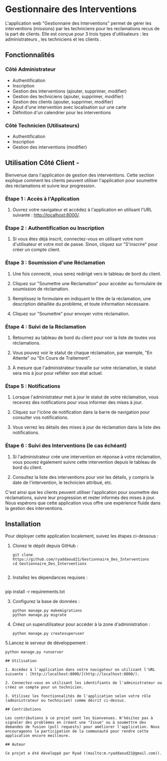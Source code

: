 
# Gestionnaire des Interventions

L'application web "Gestionnaire des Interventions" permet de gérer les interventions (missions) par les techniciens pour les reclamations recus de la part de clients. Elle est conçue pour 3 trois types d'utilisateurs : les administrateurs , les techniciens et les clients .

## Fonctionnalités

### Côté Administrateur

- Authentification
- Inscription
- Gestion des interventions (ajouter, supprimer, modifier)
- Gestion des techniciens (ajouter, supprimer, modifier)
- Gestion des clients (ajouter, supprimer, modifier)
- Ajout d'une intervention avec localisation sur une carte
- Définition d'un calendrier pour les interventions

### Côté Technicien (Utilisateurs)

- Authentification
- Inscription
- Gestion des interventions (modifier)

## Utilisation Côté Client -

Bienvenue dans l'application de gestion des interventions. Cette section explique comment les clients peuvent utiliser l'application pour soumettre des réclamations et suivre leur progression.

### Étape 1 : Accès à l'Application

1. Ouvrez votre navigateur et accédez à l'application en utilisant l'URL suivante : [http://localhost:8000/](http://localhost:8000/).

### Étape 2 : Authentification ou Inscription

1. Si vous êtes déjà inscrit, connectez-vous en utilisant votre nom d'utilisateur et votre mot de passe. Sinon, cliquez sur "S'inscrire" pour créer un compte client.

### Étape 3 : Soumission d'une Réclamation

1. Une fois connecté, vous serez redirigé vers le tableau de bord du client.

2. Cliquez sur "Soumettre une Réclamation" pour accéder au formulaire de soumission de réclamation.

3. Remplissez le formulaire en indiquant le titre de la réclamation, une description détaillée du problème, et toute information nécessaire.

4. Cliquez sur "Soumettre" pour envoyer votre réclamation.

### Étape 4 : Suivi de la Réclamation

1. Retournez au tableau de bord du client pour voir la liste de toutes vos réclamations.

2. Vous pouvez voir le statut de chaque réclamation, par exemple, "En Attente" ou "En Cours de Traitement".

3. À mesure que l'administrateur travaille sur votre réclamation, le statut sera mis à jour pour refléter son état actuel.

### Étape 5 : Notifications

1. Lorsque l'administrateur met à jour le statut de votre réclamation, vous recevrez des notifications pour vous informer des mises à jour.

2. Cliquez sur l'icône de notification dans la barre de navigation pour consulter vos notifications.

3. Vous verrez les détails des mises à jour de réclamation dans la liste des notifications.

### Étape 6 : Suivi des Interventions (le cas échéant)

1. Si l'administrateur crée une intervention en réponse à votre réclamation, vous pouvez également suivre cette intervention depuis le tableau de bord du client.

2. Consultez la liste des interventions pour voir les détails, y compris la date de l'intervention, le technicien attribué, etc.

C'est ainsi que les clients peuvent utiliser l'application pour soumettre des réclamations, suivre leur progression et rester informés des mises à jour. Nous espérons que cette application vous offre une expérience fluide dans la gestion des interventions.


## Installation

Pour déployer cette application localement, suivez les étapes ci-dessous :

1. Clonez le dépôt depuis GitHub :
   ```shell
   git clone https://github.com/ryaddaoud21/Gestionnaire_Des_Interventions
   cd Gestionnaire_Des_Interventions


2. Installez les dépendances requises  :
   ```shell
  pip install -r requirements.txt


3. Configurez la base de données :
   ```shell
   python manage.py makemigrations
   python manage.py migrate
   
4. Créez un superutilisateur pour accéder à la zone d'administration :
   ```shell
   python manage.py createsuperuser

5.Lancez le serveur de développement  :
   ```shell
   python manage.py runserver

## Utilisation

1. Accédez à l'application dans votre navigateur en utilisant l'URL suivante : [http://localhost:8000/](http://localhost:8000/).

2. Connectez-vous en utilisant les identifiants de l'administrateur ou créez un compte pour un technicien.

3. Utilisez les fonctionnalités de l'application selon votre rôle (administrateur ou technicien) comme décrit ci-dessus.

## Contributions

Les contributions à ce projet sont les bienvenues. N'hésitez pas à signaler des problèmes en créant une "Issue" ou à soumettre des demandes de fusion (pull requests) pour améliorer l'application. Nous encourageons la participation de la communauté pour rendre cette application encore meilleure.

## Auteur

Ce projet a été développé par Ryad ((mailto:m.ryaddaoud21@gmail.com)).



